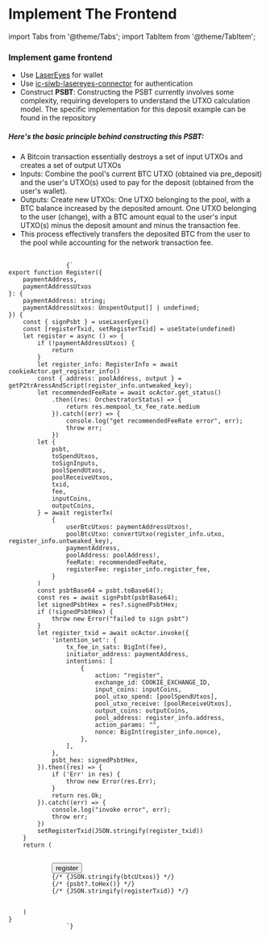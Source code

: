 # Implement The Frontend

import Tabs from '@theme/Tabs';
import TabItem from '@theme/TabItem';

<div style={{ display: 'flex', gap: '20px' }}>
  <div style={{ flex: '1 0 50%' }}>
    <h3>Implement game frontend</h3>
    <ul style={{listStyleType: 'disc', paddingLeft: '20px', margin: '0'}}>
      <li>Use <a href="https://www.npmjs.com/package/@omnisat/lasereyess">LaserEyes</a> for wallet</li>
      <li>Use <a href="https://www.npmjs.com/package/ic-siwb-lasereyes-connector">ic-siwb-lasereyes-connector</a> for authentication</li>
      <li>Construct <strong>PSBT</strong>: Constructing the PSBT currently involves some complexity, requiring developers to understand the UTXO calculation model. The specific implementation for this deposit example can be found in the repository</li>
    </ul>
    <h5 style={{ marginTop: '24px' }}>Here's the basic principle behind constructing this PSBT:</h5>
     <ul style={{listStyleType: 'disc', paddingLeft: '20px', margin: '0'}}>
      <li>A Bitcoin transaction essentially destroys a set of input UTXOs and creates a set of output UTXOs</li>
      <li>Inputs: Combine the pool's current BTC UTXO (obtained via pre_deposit) and the user's UTXO(s) used to pay for the deposit (obtained from the user's wallet).</li>
      <li>Outputs: Create new UTXOs:
One UTXO belonging to the pool, with a BTC balance increased by the deposited amount.
One UTXO belonging to the user (change), with a BTC amount equal to the user's input UTXO(s) minus the deposit amount and minus the transaction fee.</li>
      <li>This process effectively transfers the deposited BTC from the user to the pool while accounting for the network transaction fee.</li>
    </ul>
  </div>

  <div style={{ flex: '1 0 50%' }}>
   <Tabs>
          <TabItem value="register" label="register.tsx" default>
          <pre style={{
              backgroundColor: '#f5f5f5',
              padding: '1rem',
              borderRadius: '4px',
              overflowX: 'auto',
              fontFamily: 'monospace',
              fontSize: '14px',
              lineHeight: '1.5',
              margin: '0'
            }}>
              <code>
                {`
export function Register({
    paymentAddress,
    paymentAddressUtxos
}: {
    paymentAddress: string;
    paymentAddressUtxos: UnspentOutput[] | undefined;
}) {
    const { signPsbt } = useLaserEyes()
    const [registerTxid, setRegisterTxid] = useState<string | undefined>(undefined)
    let register = async () => {
        if (!paymentAddressUtxos) {
            return
        }
        let register_info: RegisterInfo = await cookieActor.get_register_info()
        const { address: poolAddress, output } = getP2trAressAndScript(register_info.untweaked_key);
        let recommendedFeeRate = await ocActor.get_status()
            .then((res: OrchestratorStatus) => {
                return res.mempool_tx_fee_rate.medium
            }).catch((err) => {
                console.log("get recommendedFeeRate error", err);
                throw err;
            })
        let {
            psbt,
            toSpendUtxos,
            toSignInputs,
            poolSpendUtxos,
            poolReceiveUtxos,
            txid,
            fee,
            inputCoins,
            outputCoins,
        } = await registerTx(
            {
                userBtcUtxos: paymentAddressUtxos!,
                poolBtcUtxo: convertUtxo(register_info.utxo, register_info.untweaked_key),
                paymentAddress,
                poolAddress: poolAddress!,
                feeRate: recommendedFeeRate,
                registerFee: register_info.register_fee,
            }
        )
        const psbtBase64 = psbt.toBase64();
        const res = await signPsbt(psbtBase64);
        let signedPsbtHex = res?.signedPsbtHex;
        if (!signedPsbtHex) {
            throw new Error("failed to sign psbt")
        }
        let register_txid = await ocActor.invoke({
            'intention_set': {
                tx_fee_in_sats: BigInt(fee),
                initiator_address: paymentAddress,
                intentions: [
                    {
                        action: "register",
                        exchange_id: COOKIE_EXCHANGE_ID,
                        input_coins: inputCoins,
                        pool_utxo_spend: [poolSpendUtxos],
                        pool_utxo_receive: [poolReceiveUtxos],
                        output_coins: outputCoins,
                        pool_address: register_info.address,
                        action_params: "",
                        nonce: BigInt(register_info.nonce),
                    },
                ],
            },
            psbt_hex: signedPsbtHex,
        }).then((res) => {
            if ('Err' in res) {
                throw new Error(res.Err);
            }
            return res.Ok;
        }).catch((err) => {
            console.log("invoke error", err);
            throw err;
        })
        setRegisterTxid(JSON.stringify(register_txid))
    }
    return (
        <div>
            <Button onClick={register}>register</Button>
            {/* <label>{JSON.stringify(btcUtxos)}</label> */}
            {/* <label>{psbt?.toHex()}</label> */}
            {/* <label>{JSON.stringify(registerTxid)}</label> */}
        </div>
    )
}
                `}
              </code>
            </pre>
          </TabItem>
        </Tabs>
  </div>
</div>